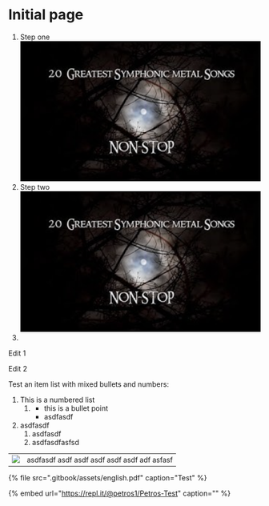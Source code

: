 # Initial page

1. Step one ![](.gitbook/assets/screenshot-2020-12-07-at-16.20.55.png) 
2. Step two ![](.gitbook/assets/screenshot-2020-12-07-at-16.20.55.png) 
3. 
Edit 1

Edit 2

Test an item list with mixed bullets and numbers:

1. This is a numbered list
   1. * this is a bullet point
      * asdfasdf
2. asdfasdf
   1. asdfasdf
   2. asdfasdfasfsd

|  |  |
| :--- | :--- |
| ![](https://user-images.githubusercontent.com/28818/100020252-316fb880-2de8-11eb-8977-3b27cd4a68a0.png) | asdfasdf asdf asdf asdf asdf asdf adf asfasf |

{% file src=".gitbook/assets/english.pdf" caption="Test" %}

{% embed url="https://repl.it/@petros1/Petros-Test" caption="" %}

